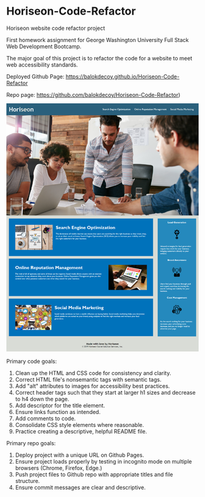 # Horiseon-Code-Refactor
Horiseon website code refactor project

First homework assignment for George Washington University Full Stack Web Development Bootcamp.

The major goal of this project is to refactor the code for a website to meet web accessibility standards. 

Deployed Github Page: https://balokdecoy.github.io/Horiseon-Code-Refactor

Repo page: https://github.com/balokdecoy/Horiseon-Code-Refactor)

![code refactor complete](./assets\screenshots\Horiseon-Code-Refactor-Complete.png)

Primary code goals: 
1. Clean up the HTML and CSS code for consistency and clarity.
2. Correct HTML file's nonsemantic tags with semantic tags.
3. Add "alt" attributes to images for accessibility best practices.
4. Correct header tags such that they start at larger h1 sizes and decrease to h4 down the page.
5. Add descriptor for the title element.
6. Ensure links function as intended.
7. Add comments to code.
8. Consolidate CSS style elements where reasonable.
9. Practice creating a descriptive, helpful README file.

Primary repo goals:
1. Deploy project with a unique URL on Github Pages.
2. Ensure project loads properly by testing in incognito mode on multiple browsers (Chrome, Firefox, Edge.)
3. Push project files to Github repo with appropriate titles and file structure.
4. Ensure commit messages are clear and descriptive.